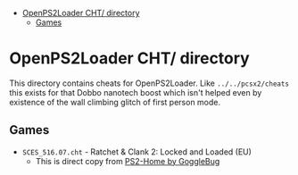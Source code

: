 <!-- START doctoc generated TOC please keep comment here to allow auto update -->
<!-- DON'T EDIT THIS SECTION, INSTEAD RE-RUN doctoc TO UPDATE -->

- [OpenPS2Loader CHT/ directory](#openps2loader-cht-directory)
  - [Games](#games)

<!-- END doctoc generated TOC please keep comment here to allow auto update -->

# OpenPS2Loader CHT/ directory

This directory contains cheats for OpenPS2Loader. Like `../../pcsx2/cheats`
this exists for that Dobbo nanotech boost which isn't helped even by
existence of the wall climbing glitch of first person mode.

## Games

- `SCES_516.07.cht` - Ratchet & Clank 2: Locked and Loaded (EU)
  - This is direct copy from [PS2-Home by GoggleBug](https://www.ps2-home.com/forum/viewtopic.php?f=55&t=11703&p=47639&hilit=SCES_516.07#p47639)
